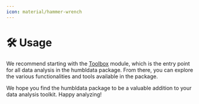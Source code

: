 ```yaml
---
icon: material/hammer-wrench
---
```



# 🛠️ Usage

We recommend starting with the [Toolbox](/src/humbldata/toolbox_controller.py) module, which is the entry point for all data analysis in the humbldata package. From there, you can explore the various functionalities and tools available in the package.

We hope you find the humbldata package to be a valuable addition to your data analysis toolkit. Happy analyzing!
